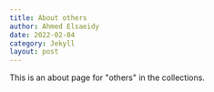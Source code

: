 ```yaml
---
title: About others
author: Ahmed Elsaeidy
date: 2022-02-04
category: Jekyll
layout: post
---
```


This is an about page for "others" in the collections.
